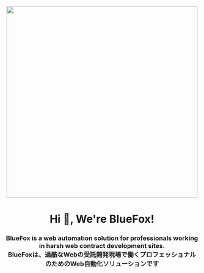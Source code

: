 <div align="center">
<img src="https://github.com/xoFeulB/.github/assets/31212444/4874256e-3c29-433c-9c9e-0774f5d6ee24" width="500px" height="500px">
</div>


<h1 align="center">Hi 👋, We're BlueFox!</h1>
<h3 align="center">
  <div>BlueFox is a web automation solution for professionals working in harsh web contract development sites.</div>
  <div>BlueFoxは、過酷なWebの受託開発現場で働くプロフェッショナルのためのWeb自動化ソリューションです</div>
</h3>

